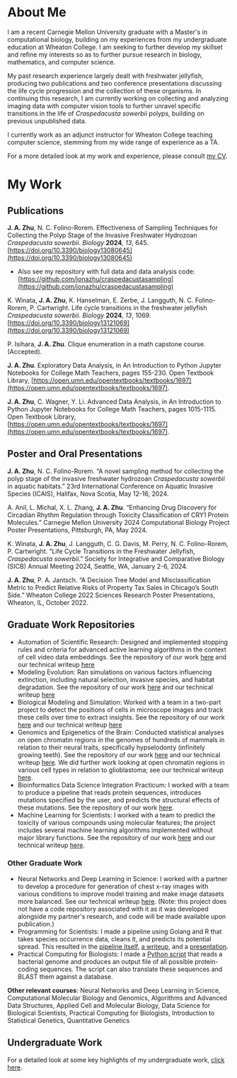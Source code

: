 # About Me
I am a recent Carnegie Mellon University graduate with a Master's in computational biology, building on my experiences from my undergraduate education at Wheaton College. I am seeking to further develop my skillset and refine my interests so as to further pursue research in biology, mathematics, and computer science. 

My past research experience largely dealt with freshwater jellyfish, producing two publications and two conference presentations discussing the life cycle progression and the collection of these organisms. In continuing this research, I am currently working on collecting and analyzing imaging data with computer vision tools to further unravel specific transitions in the life of *Craspedacusta sowerbii* polyps, building on previous unpublished data.

I currently work as an adjunct instructor for Wheaton College teaching computer science, stemming from my wide range of experience as a TA. 

For a more detailed look at my work and experience, please consult [my CV](jonathanzhu_cv.pdf).

# My Work

## Publications

**J. A. Zhu**, N. C. Folino-Rorem. Effectiveness of Sampling Techniques for Collecting the Polyp Stage of the Invasive Freshwater Hydrozoan *Craspedacusta sowerbii*. *Biology* **2024**, *13*, 645. [https://doi.org/10.3390/biology13080645](https://doi.org/10.3390/biology13080645)
- Also see my repository with full data and data analysis code: [https://github.com/jonazhu/craspedacustasampling](https://github.com/jonazhu/craspedacustasampling)

K. Winata, **J. A. Zhu**, K. Hanselman, E. Zerbe, J. Langguth, N. C. Folino-Rorem, P. Cartwright. Life cycle transitions in the freshwater jellyfish *Craspedacusta sowerbii*. *Biology* **2024**, *13*, 1069. [https://doi.org/10.3390/biology13121069](https://doi.org/10.3390/biology13121069)

P. Isihara, **J. A. Zhu**. Clique enumeration in a math capstone course. (Accepted).

**J. A. Zhu**. Exploratory Data Analysis, in An Introduction to Python Jupyter Notebooks for College Math Teachers, pages 155-230. Open Textbook Library, [https://open.umn.edu/opentextbooks/textbooks/1697](https://open.umn.edu/opentextbooks/textbooks/1697).

**J. A. Zhu**, C. Wagner, Y. Li. Advanced Data Analysis, in An Introduction to Python Jupyter Notebooks for College Math Teachers, pages 1015-1115. Open Textbook Library, [https://open.umn.edu/opentextbooks/textbooks/1697](https://open.umn.edu/opentextbooks/textbooks/1697).

## Poster and Oral Presentations

**J. A. Zhu**, N. C. Folino-Rorem. “A novel sampling method for collecting the polyp stage of the invasive freshwater hydrozoan *Craspedacusta sowerbii* in aquatic habitats.” 23rd International Conference on Aquatic Invasive Species (ICAIS), Halifax, Nova Scotia, May 12-16, 2024.

A. Anil, L. Michal, X. L. Zhang, **J. A. Zhu**. “Enhancing Drug Discovery for Circadian Rhythm Regulation through Toxicity Classification of CRY1 Protein Molecules.” Carnegie Mellon University 2024 Computational Biology Project Poster Presentations, Pittsburgh, PA, May 2024.

K. Winata, **J. A. Zhu**, J. Langguth, C. G. Davis, M. Perry, N. C. Folino-Rorem, P. Cartwright. “Life Cycle Transitions in the Freshwater Jellyfish, *Craspedacusta sowerbii*.” Society for Integrative and Comparative Biology (SICB) Annual Meeting 2024, Seattle, WA, January 2-6, 2024.

**J. A. Zhu**, P. A. Jantsch. “A Decision Tree Model and Misclassification Metric to Predict Relative Risks of Property Tax Sales in Chicago’s South Side.” Wheaton College 2022 Sciences Research Poster Presentations, Wheaton, IL, October 2022. 

## Graduate Work Repositories
* Automation of Scientific Research: Designed and implemented stopping rules and criteria for advanced active learning algorithms in the context of cell video data embeddings. See the repository of our work [here](https://github.com/jonazhu/ACTIVibrio) and our technical writeup [here](reports/automation.pdf)
* Modeling Evolution: Ran simulations on various factors influencing extinction, including natural selection, invasive species, and habitat degradation. See the repository of our work [here](https://github.com/jonazhu/extinctionmodeling) and our technical writeup [here](reports/modevo.pdf)
* Biological Modeling and Simulation: Worked with a team in a two-part project to detect the positions of cells in microscope images and track these cells over time to extract insights. See the repository of our work [here](https://github.com/darin-tb/TrackLife) and our technical writeup [here](reports/modeling.pdf)
* Genomics and Epigenetics of the Brain: Conducted statistical analyses on open chromatin regions in the genomes of hundreds of mammals in relation to their neural traits, specifically hypselodonty (infinitely growing teeth). See the repository of our work [here](https://github.com/shashkat/Genomics-and-Epigenetics-of-the-Brain) and our technical writeup [here](reports/geb_main.pdf). We did further work looking at open chromatin regions in various cell types in relation to glioblastoma; see our technical writeup [here](reports/geb_secondary.pdf).
* Bioinformatics Data Science Integration Practicum: I worked with a team to produce a pipeline that reads protein sequences, introduces mutations specified by the user, and predicts the structural effects of these mutations. See the repository of our work [here](https://github.com/jonazhu/03713_bioinformatics_teamblue). 
* Machine Learning for Scientists: I worked with a team to predict the toxicity of various compounds using molecular features; the project includes several machine learning algorithms implemented without major library functions. See the repository of our work [here](https://github.com/jonazhu/02620_ml_group5) and our technical writeup [here](reports/ml.pdf).

### Other Graduate Work
* Neural Networks and Deep Learning in Science: I worked with a partner to develop a procedure for generation of chest x-ray images with various conditions to improve model training and make image datasets more balanced. See our technical writeup [here](reports/deeplearning.pdf). (Note: this project does not have a code repository associated with it as it was developed alongside my partner's research, and code will be made available upon publication.)
* Programming for Scientists: I made a pipeline using Golang and R that takes species occurrence data, cleans it, and predicts its potential spread. This resulted in the [pipeline itself](programming_project), [a writeup](programming_project/programming_report.pdf), and a [presentation](programming_project/programming_presentation.pdf).
* Practical Computing for Biologists: I made a [Python script](bact_genome) that reads a bacterial genome and produces an output file of all possible protein-coding sequences. The script can also translate these sequences and BLAST them against a database.

**Other relevant courses**: Neural Networks and Deep Learning in Science, Computational Molecular Biology and Genomics, Algorithms and Advanced Data Structures, Applied Cell and Molecular Biology, Data Science for Biological Scientists, Practical Computing for Biologists, Introduction to Statistical Genetics, Quantitative Genetics

## Undergraduate Work
For a detailed look at some key highlights of my undergraduate work, [click here](undergrad_work.md).
